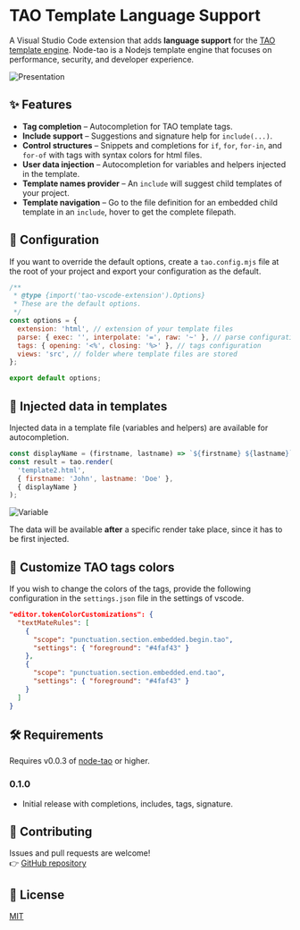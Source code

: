 # TAO Template Language Support

A Visual Studio Code extension that adds **language support** for the [TAO template engine](https://github.com/GreenFlag31/node-tao). Node-tao is a Nodejs template engine that focuses on performance, security, and developer experience.

![Presentation](https://raw.githubusercontent.com/GreenFlag31/tao-vscode-extension/assets/presentation.gif)

## ✨ Features

- **Tag completion** – Autocompletion for TAO template tags.
- **Include support** – Suggestions and signature help for `include(...)`.
- **Control structures** – Snippets and completions for `if`, `for`, `for-in`, and `for-of` with tags with syntax colors for html files.
- **User data injection** – Autocompletion for variables and helpers injected in the template.
- **Template names provider** – An `include` will suggest child templates of your project.
- **Template navigation** – Go to the file definition for an embedded child template in an `include`, hover to get the complete filepath.

## 📂 Configuration

If you want to override the default options, create a `tao.config.mjs` file at the root of your project and export your configuration as the default.

```javascript
/**
 * @type {import('tao-vscode-extension').Options}
 * These are the default options.
 */
const options = {
  extension: 'html', // extension of your template files
  parse: { exec: '', interpolate: '=', raw: '~' }, // parse configuration
  tags: { opening: '<%', closing: '%>' }, // tags configuration
  views: 'src', // folder where template files are stored
};

export default options;
```

## 🚀 Injected data in templates

Injected data in a template file (variables and helpers) are available for autocompletion.

```javascript
const displayName = (firstname, lastname) => `${firstname} ${lastname}`;
const result = tao.render(
  'template2.html',
  { firstname: 'John', lastname: 'Doe' },
  { displayName }
);
```

![Variable](https://raw.githubusercontent.com/GreenFlag31/tao-vscode-extension/assets/variable.png)

The data will be available **after** a specific render take place, since it has to be first injected.

## 🎨 Customize TAO tags colors

If you wish to change the colors of the tags, provide the following configuration in the `settings.json` file in the settings of vscode.

```json
"editor.tokenColorCustomizations": {
  "textMateRules": [
    {
      "scope": "punctuation.section.embedded.begin.tao",
      "settings": { "foreground": "#4faf43" }
    },
    {
      "scope": "punctuation.section.embedded.end.tao",
      "settings": { "foreground": "#4faf43" }
    }
  ]
}
```

## 🛠️ Requirements

Requires v0.0.3 of [node-tao](https://www.npmjs.com/package/node-tao) or higher.

### 0.1.0

- Initial release with completions, includes, tags, signature.

## 🔧 Contributing

Issues and pull requests are welcome!  
👉 [GitHub repository](https://github.com/your-repo/tao-vscode-extension)

## 📄 License

[MIT](LICENSE)
